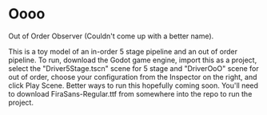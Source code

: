 # Oooo
Out of Order Observer
(Couldn't come up with a better name).

This is a toy model of an in-order 5 stage pipeline and an out of order pipeline. To run, download the Godot game engine, import this as a project, select the "Driver5Stage.tscn" scene for 5 stage and "DriverOoO" scene for out of order, choose your configuration from the Inspector on the right, and click Play Scene. Better ways to run this hopefully coming soon. You'll need to download FiraSans-Regular.ttf from somewhere into the repo to run the project.
